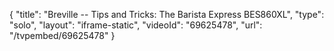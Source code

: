 {
    "title": "Breville -- Tips and Tricks: The Barista Express BES860XL",
    "type": "solo",
    "layout": "iframe-static",
    "videoId": "69625478",
    "url": "\/tvpembed\/69625478"
}